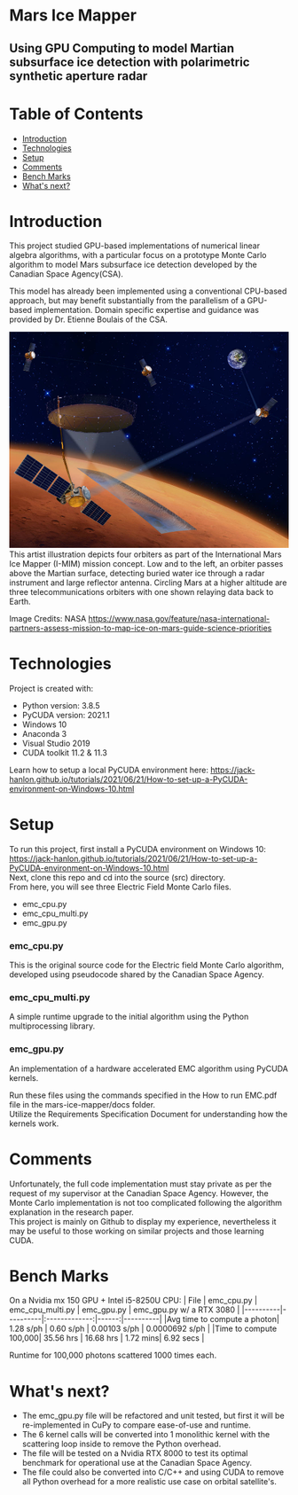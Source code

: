 # Mars Ice Mapper
## Using GPU Computing to model Martian subsurface ice detection with polarimetric synthetic aperture radar
# Table of Contents
* [Introduction](#introduction)
* [Technologies](#technologies)
* [Setup](#setup)
* [Comments](#comments)
* [Bench Marks](#bench-marks)
* [What's next?](#what's-next?)


# Introduction
This project studied GPU-based implementations of numerical linear algebra algorithms, with a particular focus on a prototype Monte Carlo algorithm to model Mars subsurface ice detection developed by the Canadian Space Agency(CSA).  
  
This model has already been implemented using a conventional CPU-based approach, but may benefit substantially from the parallelism of a GPU-based implementation. Domain specific expertise and guidance was provided by Dr. Etienne Boulais of the CSA.

![](https://github.com/jack-hanlon/mars-ice/blob/main/img/ice_mapper.jpg)
This artist illustration depicts four orbiters as part of the International Mars Ice Mapper (I-MIM) mission concept. Low and to the left, an orbiter passes above the Martian surface, detecting buried water ice through a radar instrument and large reflector antenna. Circling Mars at a higher altitude are three telecommunications orbiters with one shown relaying data back to Earth.

Image Credits: NASA
https://www.nasa.gov/feature/nasa-international-partners-assess-mission-to-map-ice-on-mars-guide-science-priorities
# Technologies
Project is created with:
* Python version: 3.8.5
* PyCUDA version: 2021.1
* Windows 10
* Anaconda 3
* Visual Studio 2019
* CUDA toolkit 11.2 & 11.3

Learn how to setup a local PyCUDA environment here: https://jack-hanlon.github.io/tutorials/2021/06/21/How-to-set-up-a-PyCUDA-environment-on-Windows-10.html

# Setup
To run this project, first install a PyCUDA environment on Windows 10: https://jack-hanlon.github.io/tutorials/2021/06/21/How-to-set-up-a-PyCUDA-environment-on-Windows-10.html  
Next, clone this repo and cd into the source (src) directory.  
From here, you will see three Electric Field Monte Carlo files.  
* emc_cpu.py
* emc_cpu_multi.py
* emc_gpu.py
### emc_cpu.py
This is the original source code for the Electric field Monte Carlo algorithm, developed using pseudocode shared by the Canadian Space Agency.
### emc_cpu_multi.py
A simple runtime upgrade to the initial algorithm using the Python multiprocessing library.
### emc_gpu.py
An implementation of a hardware accelerated EMC algorithm using PyCUDA kernels.  

Run these files using the commands specified in the How to run EMC.pdf file in the mars-ice-mapper/docs folder.  
Utilize the Requirements Specification Document for understanding how the kernels work.  
# Comments
Unfortunately, the full code implementation must stay private as per the request of my supervisor at the Canadian Space Agency. However, the Monte Carlo implementation is not too complicated following the algorithm explanation in the research paper.  
This project is mainly on Github to display my experience, nevertheless it may be useful to those working on similar projects and those learning CUDA.
# Bench Marks
On a Nvidia mx 150 GPU + Intel i5-8250U CPU:
| File | emc_cpu.py   |      emc_cpu_multi.py      |  emc_gpu.py | emc_gpu.py w/ a RTX 3080 |
|----------|----------|:-------------:|------:|----------|
|Avg time to compute a photon| 1.28 s/ph |  0.60 s/ph | 0.00103 s/ph | 0.0000692 s/ph |
|Time to compute 100,000| 35.56 hrs | 16.68 hrs | 1.72 mins| 6.92 secs |

Runtime for 100,000 photons scattered 1000 times each.

# What's next?
* The emc_gpu.py file will be refactored and unit tested, but first it will be re-implemented in CuPy to compare ease-of-use and runtime.
* The 6 kernel calls will be converted into 1 monolithic kernel with the scattering loop inside to remove the Python overhead.
* The file will be tested on a Nvidia RTX 8000 to test its optimal benchmark for operational use at the Canadian Space Agency.
* The file could also be converted into C/C++ and using CUDA to remove all Python overhead for a more realistic use case on orbital satellite's.
